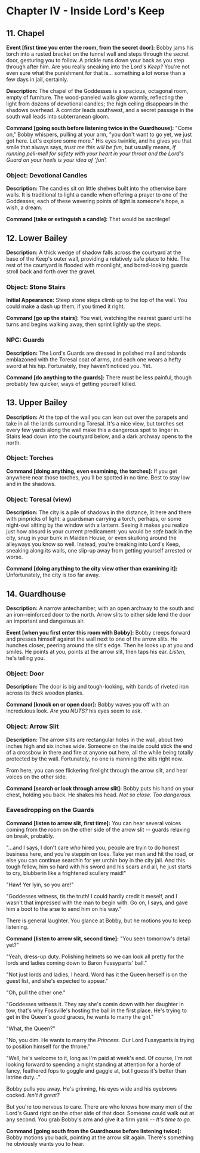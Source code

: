 # Chapter IV - Inside Lord's Keep

## 11. Chapel

**Event [first time you enter the room, from the secret door]:** 
Bobby jams his torch into a rusted bracket on the tunnel wall and steps through the secret door, gesturing you to follow. A prickle runs down your back as you step through after him. Are you really sneaking into the *Lord's Keep?* You're not even sure what the punishment for that is... something a lot worse than a few days in jail, certainly.

**Description:** 
The chapel of the Goddesses is a spacious, octagonal room, empty of furniture. The wood-paneled walls glow warmly, reflecting the light from dozens of devotional candles; the high ceiling disappears in the shadows overhead. A corridor leads southwest, and a secret passage in the south wall leads into subterranean gloom.

**Command [going south before listening twice in the Guardhouse]:** 
"Come on," Bobby whispers, pulling at your arm, "you don't want to go yet, we just got here. Let's explore some more." His eyes twinkle, and he gives you that smile that always says, *trust me this will be fun,* but usually means, *if running pell-mell for safety with your heart in your throat and the Lord's Guard on your heels is your idea of 'fun'.*

### Object: Devotional Candles
**Description:** 
The candles sit on little shelves built into the otherwise bare walls. It is traditional to light a candle when offering a prayer to one of the Goddesses; each of these wavering points of light is someone's hope, a wish, a dream.

**Command [take or extinguish a candle]:** 
That would be sacrilege!

## 12. Lower Bailey

**Description:** 
A thick wedge of shadow falls across the courtyard at the base of the Keep's outer wall, providing a relatively safe place to hide. The rest of the courtyard is flooded with moonlight, and bored-looking guards stroll back and forth over the gravel.

### Object: Stone Stairs
**Initial Appearance:** 
Steep stone steps climb up to the top of the wall. You could make a dash up them, if you timed it right.

**Command [go up the stairs]:** 
You wait, watching the nearest guard until he turns and begins walking away, then sprint lightly up the steps.

### NPC: Guards
**Description:** 
The Lord's Guards are dressed in polished mail and tabards emblazoned with the Toresal coat of arms, and each one wears a hefty sword at his hip. Fortunately, they haven't noticed you. Yet.

**Command [do anything to the guards]:** 
There must be less painful, though probably few quicker, ways of getting yourself killed.

## 13. Upper Bailey

**Description:** 
At the top of the wall you can lean out over the parapets and take in all the lands surrounding Toresal. It's a nice view, but torches set every few yards along the wall make this a dangerous spot to linger in. Stairs lead down into the courtyard below, and a dark archway opens to the north.

### Object: Torches
**Command [doing anything, even examining, the torches]:** 
If you get anywhere near those torches, you'll be spotted in no time. Best to stay low and in the shadows.

### Object: Toresal (view)
**Description:** 
The city is a pile of shadows in the distance, lit here and there with pinpricks of light: a guardsman carrying a torch, perhaps, or some night-owl sitting by the window with a lantern. Seeing it makes you realize just how absurd is your current predicament: you would be *safe* back in the city, snug in your bunk in Maiden House, or even skulking around the alleyways you know so well. Instead, you're breaking into Lord's Keep, sneaking along its walls, one slip-up away from getting yourself arrested or worse.

**Command [doing anything to the city view other than examining it]:** 
Unfortunately, the city is too far away.

## 14. Guardhouse

**Description:** 
A narrow antechamber, with an open archway to the south and an iron-reinforced door to the north. Arrow slits to either side lend the door an important and dangerous air.

**Event [when you first enter this room with Bobby]:** 
Bobby creeps forward and presses himself against the wall next to one of the arrow slits. He hunches closer, peering around the slit's edge. Then he looks up at you and smiles. He points at you, points at the arrow slit, then taps his ear. *Listen*, he's telling you.

### Object: Door
**Description:** 
The door is big and tough-looking, with bands of riveted iron across its thick wooden planks.

**Command [knock on or open door]:** 
Bobby waves you off with an incredulous look. *Are you NUTS?* his eyes seem to ask.

### Object: Arrow Slit
**Description:** 
The arrow slits are rectangular holes in the wall, about two inches high and six inches wide. Someone on the inside could stick the end of a crossbow in there and fire at anyone out here, all the while being totally protected by the wall. Fortunately, no one is manning the slits right now.

From here, you can see flickering firelight through the arrow slit, and hear voices on the other side.

**Command [search or look through arrow slit]:** 
Bobby puts his hand on your chest, holding you back. He shakes his head. *Not so close. Too dangerous.*

### Eavesdropping on the Guards

**Command [listen to arrow slit, first time]:** 
You can hear several voices coming from the room on the other side of the arrow slit -- guards relaxing on break, probably.

"...and I says, I don't care *who* hired you, people are tryin to do honest business here, and you're steppin on toes. Take yer men and hit the road, or else you can continue searchin for yer urchin boy in the city jail. And this tough fellow, him so hard with his sword and his scars and all, he just starts to cry, blubberin like a frightened scullery maid!"

"Haw! Yer lyin, so you are!"

"Goddesses witness, tis the truth! I could hardly credit it meself, and I wasn't that impressed with the man to begin with. Go on, I says, and gave him a boot to the arse to send him on his way."

There is general laughter. You glance at Bobby, but he motions you to keep listening.

**Command [listen to arrow slit, second time]:** 
"You seen tomorrow's detail yet?"

"Yeah, dress-up duty. Polishing helmets so we can look all pretty for the lords and ladies coming down to Baron Fussypants' ball."

"Not just lords and ladies, I heard. Word has it the Queen herself is on the guest list, and she's expected to appear."

"Oh, pull the other one."

"Goddesses witness it. They say she's comin down with her daughter in tow, that's why Fossville's hosting the ball in the first place. He's trying to get in the Queen's good graces, he wants to marry the girl."

"What, the Queen?"

"No, you dim. He wants to marry the *Princess.* Our Lord Fussypants is trying to position himself for the throne."

"Well, he's welcome to it, long as I'm paid at week's end. Of course, I'm not looking forward to spending a night standing at attention for a horde of fancy, feathered fops to goggle and gaggle at, but I guess it's better than latrine duty..."

Bobby pulls you away. He's grinning, his eyes wide and his eyebrows cocked. *Isn't it great?*

But you're too nervous to care. There are who knows how many men of the Lord's Guard right on the other side of that door. Someone could walk out at any second. You grab Bobby's arm and give it a firm yank -- *It's time to go.*

**Command [going south from the Guardhouse before listening twice]:** 
Bobby motions you back, pointing at the arrow slit again. There's something he obviously wants you to hear.
